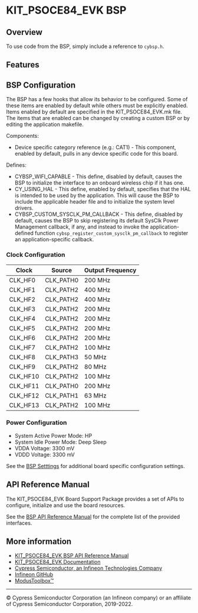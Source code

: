 # KIT_PSOCE84_EVK BSP

## Overview





To use code from the BSP, simply include a reference to `cybsp.h`.

## Features


## BSP Configuration

The BSP has a few hooks that allow its behavior to be configured. Some of these items are enabled by default while others must be explicitly enabled. Items enabled by default are specified in the KIT_PSOCE84_EVK.mk file. The items that are enabled can be changed by creating a custom BSP or by editing the application makefile.

Components:
* Device specific category reference (e.g.: CAT1) - This component, enabled by default, pulls in any device specific code for this board.

Defines:
* CYBSP_WIFI_CAPABLE - This define, disabled by default, causes the BSP to initialize the interface to an onboard wireless chip if it has one.
* CY_USING_HAL - This define, enabled by default, specifies that the HAL is intended to be used by the application. This will cause the BSP to include the applicable header file and to initialize the system level drivers.
* CYBSP_CUSTOM_SYSCLK_PM_CALLBACK - This define, disabled by default, causes the BSP to skip registering its default SysClk Power Management callback, if any, and instead to invoke the application-defined function `cybsp_register_custom_sysclk_pm_callback` to register an application-specific callback.

### Clock Configuration

| Clock    | Source    | Output Frequency |
|----------|-----------|------------------|
| CLK_HF0  | CLK_PATH0 | 200 MHz          |
| CLK_HF1  | CLK_PATH2 | 400 MHz          |
| CLK_HF2  | CLK_PATH2 | 400 MHz          |
| CLK_HF3  | CLK_PATH2 | 200 MHz          |
| CLK_HF4  | CLK_PATH2 | 200 MHz          |
| CLK_HF5  | CLK_PATH2 | 200 MHz          |
| CLK_HF6  | CLK_PATH2 | 200 MHz          |
| CLK_HF7  | CLK_PATH2 | 100 MHz          |
| CLK_HF8  | CLK_PATH3 | 50 MHz           |
| CLK_HF9  | CLK_PATH2 | 80 MHz           |
| CLK_HF10 | CLK_PATH2 | 100 MHz          |
| CLK_HF11 | CLK_PATH0 | 200 MHz          |
| CLK_HF12 | CLK_PATH1 | 63 MHz           |
| CLK_HF13 | CLK_PATH2 | 100 MHz          |

### Power Configuration

* System Active Power Mode: HP
* System Idle Power Mode: Deep Sleep
* VDDA Voltage: 3300 mV
* VDDD Voltage: 3300 mV

See the [BSP Setttings][settings] for additional board specific configuration settings.

## API Reference Manual

The KIT_PSOCE84_EVK Board Support Package provides a set of APIs to configure, initialize and use the board resources.

See the [BSP API Reference Manual][api] for the complete list of the provided interfaces.

## More information
* [KIT_PSOCE84_EVK BSP API Reference Manual][api]
* [KIT_PSOCE84_EVK Documentation](https://www.infineon.com/cms/en/product/evaluation-boards/placeholder/)
* [Cypress Semiconductor, an Infineon Technologies Company](http://www.cypress.com)
* [Infineon GitHub](https://github.com/infineon)
* [ModusToolbox™](https://www.cypress.com/products/modustoolbox-software-environment)

[api]: https://infineon.github.io/TARGET_KIT_PSOCE84_EVK/html/modules.html
[settings]: https://infineon.github.io/TARGET_KIT_PSOCE84_EVK/html/md_bsp_settings.html

---
© Cypress Semiconductor Corporation (an Infineon company) or an affiliate of Cypress Semiconductor Corporation, 2019-2022.